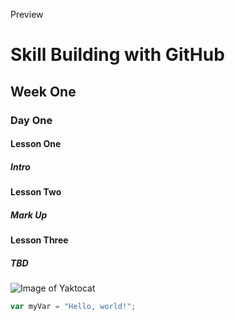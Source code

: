 Preview
# Skill Building with GitHub
## Week One
### Day One
#### Lesson One
##### Intro
#### Lesson Two
##### Mark Up
#### Lesson Three
##### TBD
![Image of Yaktocat](https://octodex.github.com/images/yaktocat.png)
``` javascript
var myVar = "Hello, world!";
```

